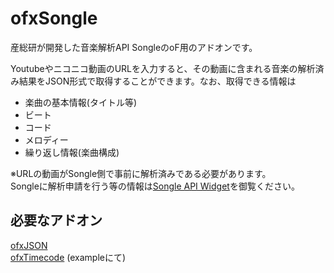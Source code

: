 # ofxSongle

産総研が開発した音楽解析API SongleのoF用のアドオンです。

Youtubeやニコニコ動画のURLを入力すると、その動画に含まれる音楽の解析済み結果をJSON形式で取得することができます。なお、取得できる情報は
  * 楽曲の基本情報(タイトル等)
  * ビート
  * コード
  * メロディー
  * 繰り返し情報(楽曲構成)

※URLの動画がSongle側で事前に解析済みである必要があります。  
Songleに解析申請を行う等の情報は[Songle API Widget](https://widget.songle.jp/docs/v1)を御覧ください。

## 必要なアドオン
  [ofxJSON](https://github.com/jeffcrouse/ofxJSON)  
  [ofxTimecode](https://github.com/YCAMInterlab/ofxTimecode) (exampleにて)

